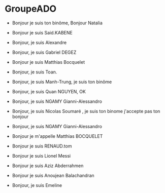 # GroupeADO
- Bonjour je suis ton binôme, Bonjour Natalia

- Bonjour je suis Said.KABENE 

- Bonjour, je suis Alexandre

- Bonjour, je suis Gabriel DEGEZ

- Bonjour je suis Matthias Bocquelet

- Bonjour, je suis Toan.

- Bonjour, je suis Manh-Trung, je suis ton binôme

- Bonjour, je suis Quan NGUYEN, OK

- Bonjour, je suis NGAMY Gianni-Alessandro


- Bonjour, je suis Nicolas Soumaré , je suis ton binome j'accepte pas ton bonjour
- Bonjour, je suis NGAMY Gianni-Alessandro

- Bonjour je m'appelle Matthias BOCQUELET

- Bonjour je suis RENAUD.tom

- Bonjour je suis Lionel Messi

- Bonjour je suis Aziz Abderrahmen

- Bonjour je suis Anoujean Balachandran

- Bonjour, je suis Emeline
